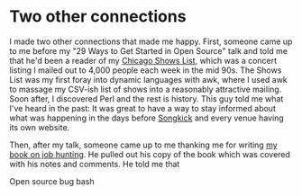 

# Two other connections

I made two other connections that made me happy.  First, someone
came up to me before my "29 Ways to Get Started in Open Source"
talk and told me that he'd been a reader of my
[Chicago Shows List](http://petdance.com/csl/), which was a concert
listing I mailed out to 4,000 people each week in the mid 90s.  The
Shows List was my first foray into dynamic languages with awk, where
I used awk to massage my CSV-ish list of shows into a reasonably
attractive mailing.  Soon after, I discovered Perl and the rest is
history.  This guy told me what I've heard in the past: It was great
to have a way to stay informed about what was happening in the days
before [Songkick](http://songkick.com) and every venue having its
own website.

Then, after my talk, someone came up to me thanking me for writing
[my book on job hunting](http://petdance.com/book/).  He pulled out
his copy of the book which was covered with his notes and comments.
He told me that


Open source bug bash
